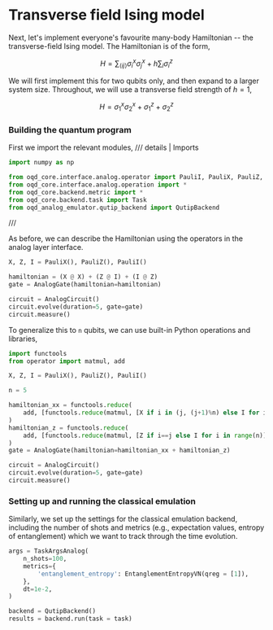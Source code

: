 # Transverse field Ising model 

Next, let's implement everyone's favourite many-body Hamiltonian -- the transverse-field Ising model.
The Hamiltonian is of the form,

$$
H = \sum_{\langle ij \rangle} \sigma^x_i \sigma^x_j + h \sum_i \sigma^z_i
$$

We will first implement this for two qubits only, and then expand to a larger system size.
Throughout, we will use a transverse field strength of $h=1$,

$$
H = \sigma^x_1 \sigma^x_2 + \sigma^z_1 + \sigma^z_2
$$

### Building the quantum program

First we import the relevant modules,
/// details | Imports

```py
import numpy as np

from oqd_core.interface.analog.operator import PauliI, PauliX, PauliZ, PauliY
from oqd_core.interface.analog.operation import *
from oqd_core.backend.metric import *
from oqd_core.backend.task import Task
from oqd_analog_emulator.qutip_backend import QutipBackend
```

///

As before, we can describe the Hamiltonian using the operators in the analog layer interface.
```py
X, Z, I = PauliX(), PauliZ(), PauliI()

hamiltonian = (X @ X) + (Z @ I) + (I @ Z)
gate = AnalogGate(hamiltonian=hamiltonian)

circuit = AnalogCircuit()
circuit.evolve(duration=5, gate=gate)
circuit.measure()
```

To generalize this to `n` qubits, we can use built-in Python operations and libraries,
```py
import functools
from operator import matmul, add

X, Z, I = PauliX(), PauliZ(), PauliI()

n = 5

hamiltonian_xx = functools.reduce(
    add, [functools.reduce(matmul, [X if i in (j, (j+1)%n) else I for i in range(n)]) for j in range(n)]
)
hamiltonian_z = functools.reduce(
    add, [functools.reduce(matmul, [Z if i==j else I for i in range(n)]) for j in range(n)]
)
gate = AnalogGate(hamiltonian=hamiltonian_xx + hamiltonian_z)

circuit = AnalogCircuit()
circuit.evolve(duration=5, gate=gate)
circuit.measure()
```


### Setting up and running the classical emulation
Similarly, we set up the settings for the classical emulation backend, 
including the number of shots and metrics (e.g., expectation values, entropy of entanglement) 
which we want to track through the time evolution.

```py
args = TaskArgsAnalog(
    n_shots=100,
    metrics={
        'entanglement_entropy': EntanglementEntropyVN(qreg = [1]),
    },
    dt=1e-2,
)

backend = QutipBackend()
results = backend.run(task = task)
```